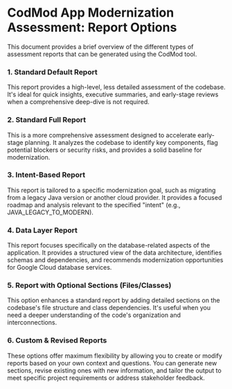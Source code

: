 # **CodMod App Modernization Assessment:**   **Report Options**

This document provides a brief overview of the different types of assessment reports that can be generated using the CodMod tool.

### **1\. Standard Default Report**

This report provides a high-level, less detailed assessment of the codebase. It's ideal for quick insights, executive summaries, and early-stage reviews when a comprehensive deep-dive is not required.

### **2\. Standard Full Report**

This is a more comprehensive assessment designed to accelerate early-stage planning. It analyzes the codebase to identify key components, flag potential blockers or security risks, and provides a solid baseline for modernization.

### **3\. Intent-Based Report**

This report is tailored to a specific modernization goal, such as migrating from a legacy Java version or another cloud provider. It provides a focused roadmap and analysis relevant to the specified "intent" (e.g., JAVA\_LEGACY\_TO\_MODERN).

### **4\. Data Layer Report**

This report focuses specifically on the database-related aspects of the application. It provides a structured view of the data architecture, identifies schemas and dependencies, and recommends modernization opportunities for Google Cloud database services.

### **5\. Report with Optional Sections (Files/Classes)**

This option enhances a standard report by adding detailed sections on the codebase's file structure and class dependencies. It's useful when you need a deeper understanding of the code's organization and interconnections.

### **6\. Custom & Revised Reports**

These options offer maximum flexibility by allowing you to create or modify reports based on your own context and questions. You can generate new sections, revise existing ones with new information, and tailor the output to meet specific project requirements or address stakeholder feedback.